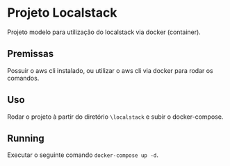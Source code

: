 # Projeto Localstack

Projeto modelo para utilização do localstack via docker (container).

## Premissas

Possuir o aws cli instalado, ou utilizar o aws cli via docker para rodar os comandos.

## Uso

Rodar o projeto à partir do diretório ```\localstack``` e subir o docker-compose.

## Running

Executar o seguinte comando ```docker-compose up -d```.

